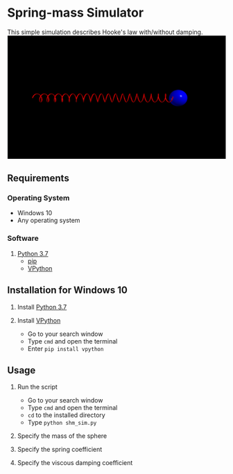 # Spring-mass Simulator
This simple simulation describes Hooke's law with/without damping.
![system](https://github.com/winstxnhdw/Spring-mass-Simulation/blob/master/screenshots/spring-mass%20system.PNG?raw=true)

## Requirements
### Operating System
- Windows 10 
- Any operating system

### Software 
1. [Python 3.7](https://www.python.org/ftp/python/3.7.7/python-3.7.7-amd64.exe)
   - [pip](https://pypi.org/project/pip/)
   - [VPython](https://vpython.org/)
  
## Installation for Windows 10
1. Install [Python 3.7](https://www.python.org/ftp/python/3.7.7/python-3.7.7-amd64.exe)

2. Install [VPython](https://vpython.org/presentation2018/install.html)
   - Go to your search window
   - Type `cmd` and open the terminal
   - Enter `pip install vpython`
   
## Usage
1. Run the script
   - Go to your search window
   - Type `cmd` and open the terminal
   - `cd` to the installed directory
   - Type `python shm_sim.py`
   
2. Specify the mass of the sphere

3. Specify the spring coefficient

4. Specify the viscous damping coefficient
